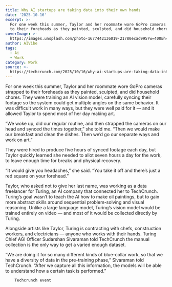 ```yaml
---
title: Why AI startups are taking data into their own hands
date: '2025-10-16'
excerpt: >-
  For one week this summer, Taylor and her roommate wore GoPro cameras strapped
  to their foreheads as they painted, sculpted, and did household chores....
coverImage: >-
  https://images.unsplash.com/photo-1677442136019-21780ecad995?w=400&h=200&fit=crop&auto=format
author: AIVibe
tags:
  - Ai
  - Work
category: Work
source: >-
  https://techcrunch.com/2025/10/16/why-ai-startups-are-taking-data-into-their-own-hands/
---
```

For one week this summer, Taylor and her roommate wore GoPro cameras strapped to their foreheads as they painted, sculpted, and did household chores. They were training an AI vision model, carefully syncing their footage so the system could get multiple angles on the same behavior. It was difficult work in many ways, but they were well paid for it — and it allowed Taylor to spend most of her day making art. 

“We woke up, did our regular routine, and then strapped the cameras on our head and synced the times together,” she told me. “Then we would make our breakfast and clean the dishes. Then we’d go our separate ways and work on art.” 


	
	




	
	



They were hired to produce five hours of synced footage each day, but Taylor quickly learned she needed to allot seven hours a day for the work, to leave enough time for breaks and physical recovery. 

“It would give you headaches,” she said. “You take it off and there’s just a red square on your forehead.” 

Taylor, who asked not to give her last name, was working as a data freelancer for Turing, an AI company that connected her to TechCrunch. Turing’s goal wasn’t to teach the AI how to make oil paintings, but to gain more abstract skills around sequential problem-solving and visual reasoning. Unlike a large language model, Turing’s vision model would be trained entirely on video — and most of it would be collected directly by Turing. 

Alongside artists like Taylor, Turing is contracting with chefs, construction workers, and electricians — anyone who works with their hands. Turing Chief AGI Officer Sudarshan Sivaraman told TechCrunch the manual collection is the only way to get a varied enough dataset. 

“We are doing it for so many different kinds of blue-collar work, so that we have a diversity of data in the pre-training phase,” Sivaraman told TechCrunch. “After we capture all this information, the models will be able to understand how a certain task is performed.” 

	
		
					
		Techcrunch event
		
			
				
				

